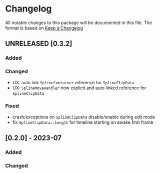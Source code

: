 # Changelog

All notable changes to this package will be documented in this file. The format is based on [Keep a Changelog](http://keepachangelog.com/en/1.0.0/)

## UNRELEASED [0.3.2] 

### Added

### Changed

* UX: auto link `SplineContainer` reference for `SplineClipData`
* UX: `SplineMoveHandler` now explicit and auto linked reference for `SplineClipData`

### Fixed

* crash/exceptions on `SplineClipData` disable/enable during edit mode
* fix `SplineClipData::Length` for timeline starting on awake first frame

## [0.2.0] - 2023-07

### Added

### Changed